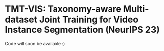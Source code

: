 # TMT-VIS: Taxonomy-aware Multi-dataset Joint Training for Video Instance Segmentation (NeurIPS 23)
Code will soon be available :)
